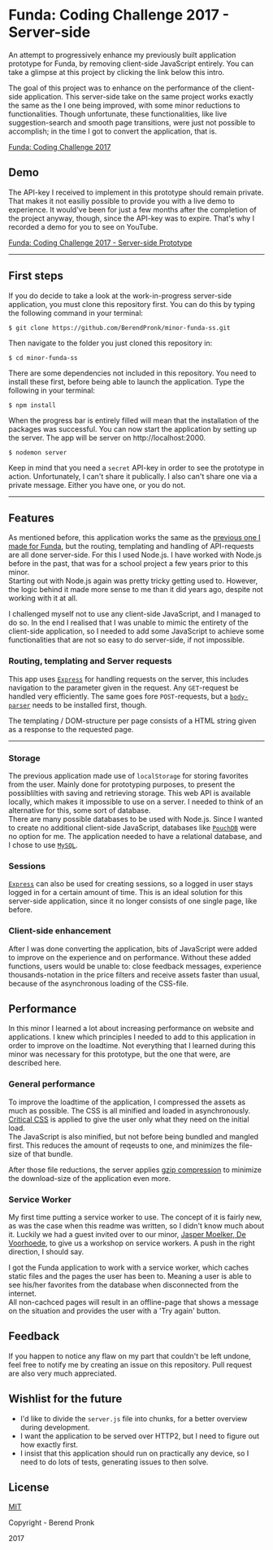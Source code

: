 # Funda: Coding Challenge 2017 - Server-side
An attempt to progressively enhance my previously built application prototype for Funda, by removing client-side JavaScript entirely.
You can take a glimpse at this project by clicking the link below this intro.

The goal of this project was to enhance on the performance of the client-side application. This server-side take on the same project works exactly the same as the I one being improved, with some minor reductions to functionalities. Though unfortunate, these functionalities, like live suggestion-search and smooth page transitions, were just not possible to accomplish; in the time I got to convert the application, that is. 

[Funda: Coding Challenge 2017](https://github.com/BerendPronk/minor-funda)

## Demo
The API-key I received to implement in this prototype should remain private. That makes it not easiliy possible to provide you with a live demo to experience. It would've been for just a few months after the completion of the project anyway, though, since the API-key was to expire. That's why I recorded a demo for you to see on YouTube.

[Funda: Coding Challenge 2017 - Server-side Prototype](https://www.youtube.com/watch?v=R-7a1KPatyg)

---

## First steps
If you do decide to take a look at the work-in-progress server-side application, you must clone this repository first. You can do this by typing the following command in your terminal:  

```shell
$ git clone https://github.com/BerendPronk/minor-funda-ss.git
```

Then navigate to the folder you just cloned this repository in:

```shell
$ cd minor-funda-ss
```

There are some dependencies not included in this repository. You need to install these first, before being able to launch the application. Type the following in your terminal:

```shell
$ npm install
```

When the progress bar is entirely filled will mean that the installation of the packages was successful. You can now start the application by setting up the server. The app will be server on http://localhost:2000.

```shell
$ nodemon server
```

Keep in mind that you need a `secret` API-key in order to see the prototype in action. Unfortunately, I can't share it publically. I also can't share one via a private message. Either you have one, or you do not.

---

## Features
As mentioned before, this application works the same as the [previous one I made for Funda](https://github.com/BerendPronk/minor-funda), but the routing, templating and handling of API-requests are all done server-side. For this I used Node.js. I have worked with Node.js before in the past, that was for a school project a few years prior to this minor.  
Starting out with Node.js again was pretty tricky getting used to. However, the logic behind it made more sense to me than it did years ago, despite not working with it at all.

I challenged myself not to use any client-side JavaScript, and I managed to do so. In the end I realised that I was unable to mimic the entirety of the client-side application, so I needed to add some JavaScript to achieve some functionalities that are not so easy to do server-side, if not impossible.

### Routing, templating and Server requests
This app uses [`Express`](https://www.npmjs.com/package/express) for handling requests on the server, this includes navigation to the parameter given in the request. Any `GET`-request be handled very efficiently. The same goes fore `POST`-requests, but a [`body-parser`](https://www.npmjs.com/package/body-parser) needs to be installed first, though.

The templating / DOM-structure per page consists of a HTML string given as a response to the requested page.

---

### Storage
The previous application made use of `localStorage` for storing favorites from the user. Mainly done for prototyping purposes, to present the possiblilties with saving and retrieving storage. This web API is available locally, which makes it impossible to use on a server. I needed to think of an alternative for this, some sort of database.  
There are many possible databases to be used with Node.js. Since I wanted to create no additional client-side JavaScript, databases like [`PouchDB`](https://www.npmjs.com/package/pouchdb) were no option for me. The application needed to have a relational database, and I chose to use [`MySQL`](https://www.npmjs.com/package/mysql).

### Sessions
[`Express`](https://www.npmjs.com/package/express) can also be used for creating sessions, so a logged in user stays logged in for a certain amount of time. This is an ideal solution for this server-side application, since it no longer consists of one single page, like before.

### Client-side enhancement
After I was done converting the application, bits of JavaScript were added to improve on the experience and on performance. Without these added functions, users would be unable to: close feedback messages, experience thousands-notation in the price filters and receive assets faster than usual, because of the asynchronous loading of the CSS-file. 

## Performance
In this minor I learned a lot about increasing performance on website and applications. I knew which principles I needed to add to this application in order to improve on the loadtime. Not everything that I learned during this minor was necessary for this prototype, but the one that were, are described here.

### General performance
To improve the loadtime of the application, I compressed the assets as much as possible. The CSS is all minified and loaded in asynchronously. [Critical CSS](https://www.smashingmagazine.com/2015/08/understanding-critical-css/) is applied to give the user only what they need on the initial load.  
The JavaScript is also minified, but not before being bundled and mangled first. This reduces the amount of reqeusts to one, and minimizes the file-size of that bundle.

After those file reductions, the server applies [gzip compression](https://www.npmjs.com/package/compression) to minimize the download-size of the application even more.

### Service Worker
My first time putting a service worker to use. The concept of it is fairly new, as was the case when this readme was written, so I didn't know much about it. Luckily we had a guest invited over to our minor, [Jasper Moelker, De Voorhoede](https://github.com/jbmoelker), to give us a workshop on service workers. A push in the right direction, I should say.

I got the Funda application to work with a service worker, which caches static files and the pages the user has been to. Meaning a user is able to see his/her favorites from the database when disconnected from the internet.  
All non-cachced pages will result in an offline-page that shows a message on the situation and provides the user with a 'Try again' button.

## Feedback
If you happen to notice any flaw on my part that couldn't be left undone, feel free to notify me by creating an issue on this repository. Pull request are also very much appreciated.

## Wishlist for the future
- I'd like to divide the `server.js` file into chunks, for a better overview during development.
- I want the application to be served over HTTP2, but I need to figure out how exactly first.
- I insist that this application should run on practically any device, so I need to do lots of tests, generating issues to then solve.

## License
[MIT](https://github.com/BerendPronk/minor-funda-ss/blob/master/LICENSE.md)

Copyright - Berend Pronk

2017
